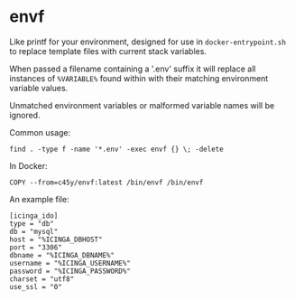 # envf

Like printf for your environment, designed for use in `docker-entrypoint.sh` to replace template files with current stack variables.

When passed a filename containing a '.env' suffix it will replace all instances of `%VARIABLE%` found within with their matching environment variable values.

Unmatched environment variables or malformed variable names will be ignored.

Common usage:

    find . -type f -name '*.env' -exec envf {} \; -delete

In Docker:

    COPY --from=c45y/envf:latest /bin/envf /bin/envf

An example file:

    [icinga_ido]
    type = "db"
    db = "mysql"
    host = "%ICINGA_DBHOST"
    port = "3306"
    dbname = "%ICINGA_DBNAME%"
    username = "%ICINGA_USERNAME%"
    password = "%ICINGA_PASSWORD%"
    charset = "utf8"
    use_ssl = "0"

